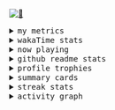 [![🐙](https://hits.seeyoufarm.com/api/count/incr/badge.svg?url=https%3A%2F%2Fgithub.com%2Fktnkk%2Fhit-counter&count_bg=%23070707&title_bg=%23070707&icon=&icon_color=%23E7E7E7&title=visitors&edge_flat=true)](https://hits.seeyoufarm.com)

<details>
  <summary> <samp>my metrics</samp></summary>
  
  <br>
  
 ![🐳](https://github.com/kkhys/kkhys/blob/main/github-metrics.svg)
  
  ***
</details>

<details>
  <summary> <samp>wakaTime stats</samp></summary>
  
  <br>
  
<!--START_SECTION:waka-->
![Code Time](http://img.shields.io/badge/Code%20Time-2%2C967%20hrs%2039%20mins-blue)

**🐱 My GitHub Data** 

> 📦 5.0 MB Used in GitHub's Storage 
 > 
> 🏆 863 Contributions in the Year 2024
 > 
> 💼 Opted to Hire
 > 
> 📜 9 Public Repositories 
 > 
> 🔑 23 Private Repositories 
 > 
**I'm an Early 🐤** 

```text
🌞 Morning                8213 commits        ███████░░░░░░░░░░░░░░░░░░   27.79 % 
🌆 Daytime                6941 commits        ██████░░░░░░░░░░░░░░░░░░░   23.48 % 
🌃 Evening                11864 commits       ██████████░░░░░░░░░░░░░░░   40.14 % 
🌙 Night                  2538 commits        ██░░░░░░░░░░░░░░░░░░░░░░░   08.59 % 
```
📅 **I'm Most Productive on Sunday** 

```text
Monday                   3925 commits        ███░░░░░░░░░░░░░░░░░░░░░░   13.28 % 
Tuesday                  4378 commits        ████░░░░░░░░░░░░░░░░░░░░░   14.81 % 
Wednesday                3821 commits        ███░░░░░░░░░░░░░░░░░░░░░░   12.93 % 
Thursday                 4215 commits        ████░░░░░░░░░░░░░░░░░░░░░   14.26 % 
Friday                   4067 commits        ███░░░░░░░░░░░░░░░░░░░░░░   13.76 % 
Saturday                 4263 commits        ████░░░░░░░░░░░░░░░░░░░░░   14.42 % 
Sunday                   4887 commits        ████░░░░░░░░░░░░░░░░░░░░░   16.53 % 
```


📊 **This Week I Spent My Time On** 

```text
🕑︎ Time Zone: Asia/Tokyo

💬 Programming Languages: 
Other                    34 hrs              █████████████░░░░░░░░░░░░   50.53 % 
Java                     15 hrs 37 mins      ██████░░░░░░░░░░░░░░░░░░░   23.21 % 
TypeScript               11 hrs 18 mins      ████░░░░░░░░░░░░░░░░░░░░░   16.80 % 
MDX                      1 hr 47 mins        █░░░░░░░░░░░░░░░░░░░░░░░░   02.67 % 
JSON                     1 hr 40 mins        █░░░░░░░░░░░░░░░░░░░░░░░░   02.48 % 

🔥 Editors: 
Chrome                   34 hrs 3 mins       █████████████░░░░░░░░░░░░   50.62 % 
Intellijidea             25 hrs 7 mins       █████████░░░░░░░░░░░░░░░░   37.34 % 
WebStorm                 7 hrs 59 mins       ███░░░░░░░░░░░░░░░░░░░░░░   11.88 % 
DataGrip                 6 mins              ░░░░░░░░░░░░░░░░░░░░░░░░░   00.16 % 

💻 Operating System: 
Mac                      67 hrs 18 mins      █████████████████████████   100.00 % 
```


 Last Updated on 2024/03/20 18:36:46 UTC
<!--END_SECTION:waka-->
  
  ***
</details>


<details>
  <summary> <samp>now playing</samp></summary>
  
  <br>
 
 [![🐟](https://spotify-github-profile.vercel.app/api/view?uid=31ryofms4dnv7mrohhepo4c4zgqu&cover_image=true&theme=default&show_offline=false&background_color=121212&bar_color=53b14f&bar_color_cover=false)](https://open.spotify.com/user/31ryofms4dnv7mrohhepo4c4zgqu)
  
  ***
</details>

<details>
  <summary> <samp>github readme stats</samp></summary>
  
  <br>
  
 <p align="left"> 
  <img alt="🐠" src="https://github-readme-stats.vercel.app/api?username=kkhys&count_private=true&show_icons=true&theme=dark&include_all_commits=true" />
  <img alt="🐟" src="https://github-readme-stats.vercel.app/api/top-langs/?username=kkhys&layout=compact&theme=dark&langs_count=10&hide=HTML,CSS,SCSS" />
</p>
  
  ***
</details>

<details>
  <summary> <samp>profile trophies</samp></summary>
  
  <br>
  
  [![🐬](https://github-profile-trophy.vercel.app/?username=kkhys&rank=SECRET,SSS,SS,S,AAA,AA,A&theme=darkhub&row=1&margin-w=10&no-bg=true)](https://github.com/ryo-ma/github-profile-trophy)
  
  ***
</details>

<details>
  <summary> <samp>summary cards</samp></summary>
  
  <br>
  
  ![🐋](https://github-profile-summary-cards.vercel.app/api/cards/profile-details?username=kkhys&theme=github_dark)
  ![🦑](https://github-profile-summary-cards.vercel.app/api/cards/repos-per-language?username=kkhys&theme=github_dark)
  ![🦭](https://github-profile-summary-cards.vercel.app/api/cards/most-commit-language?username=kkhys&theme=github_dark)
  ![🦀](https://github-profile-summary-cards.vercel.app/api/cards/stats?username=kkhys&theme=github_dark)
  ![🦈](https://github-profile-summary-cards.vercel.app/api/cards/productive-time?username=kkhys&theme=github_dark)
  
  ***
</details>

<details>
  <summary> <samp>streak stats</samp></summary>
  
  <br>
  
  [![🐠](http://github-readme-streak-stats.herokuapp.com?user=kkhys&theme=dark)](https://git.io/streak-stats)
  
  ***
</details>

<details>
  <summary> <samp>activity graph</samp></summary>
  
  <br>
  
  [![🐡](https://github-readme-activity-graph.vercel.app/graph?username=kkhys&theme=xcode)](https://github.com/ashutosh00710/github-readme-activity-graph)
  
  ***
</details>
